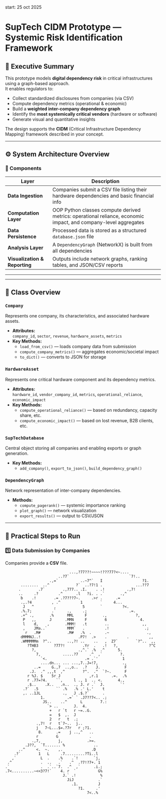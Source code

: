 start: 25 oct 2025

# SupTech CIDM Prototype — Systemic Risk Identification Framework

## 🧠 Executive Summary

This prototype models **digital dependency risk** in critical infrastructures using a graph-based approach.  
It enables regulators to:
- Collect standardized disclosures from companies (via CSV)
- Compute dependency metrics (operational & economic)
- Build a **weighted inter-company dependency graph**
- Identify the **most systemically critical vendors** (hardware or software)
- Generate visual and quantitative insights

The design supports the **CIDM** (Critical Infrastructure Dependency Mapping) framework described in your concept.

---

## ⚙️ System Architecture Overview

### 🧱 Components

| Layer | Description |
|-------|--------------|
| **Data Ingestion** | Companies submit a CSV file listing their hardware dependencies and basic financial info |
| **Computation Layer** | OOP Python classes compute derived metrics: operational reliance, economic impact, and company-level aggregates |
| **Data Persistence** | Processed data is stored as a structured `database.json` file |
| **Analysis Layer** | A `DependencyGraph` (NetworkX) is built from all dependencies |
| **Visualization & Reporting** | Outputs include network graphs, ranking tables, and JSON/CSV reports |

---


---

## 🧠 Class Overview

### `Company`
Represents one company, its characteristics, and associated hardware assets.

- **Attributes:**  
  `company_id`, `sector`, `revenue`, `hardware_assets`, `metrics`
- **Key Methods:**  
  - `load_from_csv()` — loads company data from submission  
  - `compute_company_metrics()` — aggregates economic/societal impact  
  - `to_dict()` — converts to JSON for storage  

### `HardwareAsset`
Represents one critical hardware component and its dependency metrics.

- **Attributes:**  
  `hardware_id`, `vendor_company_id`, `metrics`, `operational_reliance`, `economic_impact`
- **Key Methods:**  
  - `compute_operational_reliance()` — based on redundancy, capacity share, etc.  
  - `compute_economic_impact()` — based on lost revenue, B2B clients, etc.

### `SupTechDatabase`
Central object storing all companies and enabling exports or graph generation.

- **Key Methods:**  
  - `add_company()`, `export_to_json()`, `build_dependency_graph()`

### `DependencyGraph`
Network representation of inter-company dependencies.

- **Methods:**  
  - `compute_pagerank()` — systemic importance ranking  
  - `plot_graph()` — network visualization  
  - `export_results()` — output to CSV/JSON

---

## 🧾 Practical Steps to Run

### 1️⃣ Data Submission by Companies
Companies provide a **CSV** file.

```
                             ...,?77??!~~~~!???77?<~.... 
                        ..?7`                           `7!.. 
                    .,=`          ..~7^`   I                  ?1. 
       ........  ..^            ?`  ..?7!1 .               ...??7 
      .        .7`        .,777.. .I.    . .!          .,7! 
      ..     .?         .^      .l   ?i. . .`       .,^ 
       b    .!        .= .?7???7~.     .>r .      .= 
       .,.?4         , .^         1        `     4... 
        J   ^         ,            5       `         ?<. 
       .%.7;         .`     .,     .;                   .=. 
       .+^ .,       .%      MML     F       .,             ?, 
        P   ,,      J      .MMN     F        6               4. 
        l    d,    ,       .MMM!   .t        ..               ,, 
        ,    JMa..`         MMM`   .         .!                .; 
         r   .M#            .M#   .%  .      .~                 ., 
       dMMMNJ..!                 .P7!  .>    .         .         ,, 
       .WMMMMMm  ?^..       ..,?! ..    ..   ,  Z7`        `?^..  ,, 
          ?THB3       ?77?!        .Yr  .   .!   ?,              ?^C 
            ?,                   .,^.` .%  .^      5. 
              7,          .....?7     .^  ,`        ?. 
                `<.                 .= .`'           1 
                ....dn... ... ...,7..J=!7,           ., 
             ..=     G.,7  ..,o..  .?    J.           F 
           .J.  .^ ,,,t  ,^        ?^.  .^  `?~.      F 
          r %J. $    5r J             ,r.1      .=.  .% 
          r .77=?4.    ``,     l ., 1  .. <.       4., 
          .$..    .X..   .n..  ., J. r .`  J.       `' 
        .?`  .5        `` .%   .% .' L.'    t 
        ,. ..1JL          .,   J .$.?`      . 
                1.          .=` ` .J7??7<.. .; 
                 JS..    ..^      L        7.: 
                   `> ..       J.  4. 
                    +   r `t   r ~=..G. 
                    =   $  ,.  J 
                    2   r   t  .; 
              .,7!  r   t`7~..  j.. 
              j   7~L...$=.?7r   r ;?1. 
               8.      .=    j ..,^   .. 
              r        G              . 
            .,7,        j,           .>=. 
         .J??,  `T....... %             .. 
      ..^     <.  ~.    ,.             .D 
    .?`        1   L     .7.........?Ti..l 
   ,`           L  .    .%    .`!       `j, 
 .^             .  ..   .`   .^  .?7!?7+. 1 
.`              .  .`..`7.  .^  ,`      .i.; 
.7<..........~<<3?7!`    4. r  `          G% 
                          J.` .!           % 
                            JiJ           .` 
                              .1.         J 
                                 ?1.     .'         
                                     7<..%
